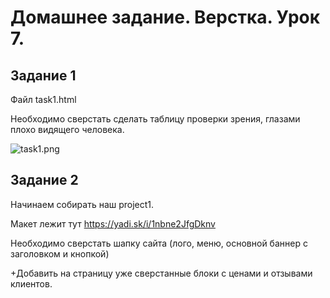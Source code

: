 # Домашнее задание. Верстка. Урок 7.

## Задание 1

Файл task1.html

Необходимо сверстать сделать таблицу проверки зрения, глазами плохо видящего человека.

![task1.png](https://raw.githubusercontent.com/puzankov/markup_hw/master/lesson7/task1.png)

## Задание 2

Начинаем собирать наш project1.

Макет лежит тут https://yadi.sk/i/1nbne2JfgDknv

Необходимо сверстать шапку сайта (лого, меню, основной баннер с заголовком и кнопкой)

+Добавить на страницу уже сверстанные блоки с ценами и отзывами клиентов.



